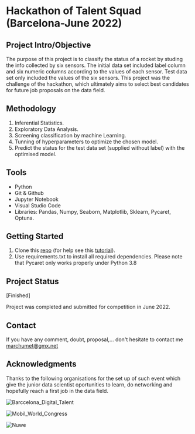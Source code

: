 
# Hackathon of Talent Squad (Barcelona-June 2022)

## Project Intro/Objective

The purpose of this project is to classify the status of a rocket by studing the info collected by six sensors. The initial data set included label column and six numeric columns according to the values of each sensor. Test data set only included the values of the six sensors.
This project was the challenge of the hackathon, which ultimately aims to select best candidates for future job proposals on the data field.

## Methodology

1. Inferential Statistics.
2. Exploratory Data Analysis.
3. Screening classification by machine Learning.
4. Tunning of hyperparameters to optimize the chosen model.
5. Predict the status for the test data set (supplied without label) with the optimised model.

## Tools

* Python
* Git & Github
* Jupyter Notebook
* Visual Studio Code
* Libraries: Pandas, Numpy, Seaborn, Matplotlib, Sklearn, Pycaret, Optuna.

## Getting Started

1. Clone this [repo](https://github.com/MarkusHumetus/Hackathon_Talent_Squad.git) (for help see this [tutorial](https://help.github.com/articles/cloning-a-repository/)).
2. Use requirements.txt to install all required dependencies. Please note that Pycaret only works properly under Python 3.8

## Project Status 

[Finished]

Project was completed and submitted for competition in June 2022.

## Contact

If you have any comment, doubt, proposal,... don't hesitate to contact me marchumet@gmx.net

## Acknowledgments

Thanks to the following organisations for the set up of such event which give the junior data scientist oportunities to learn, do networking and hopefully reach a first job in the data field.

![Barccelona_Digital_Talent](https://challenges-asset-files.s3.us-east-2.amazonaws.com/companies/BDT_card.png)

![Mobil_World_Congress](https://challenges-asset-files.s3.us-east-2.amazonaws.com/companies/MWC_card.png)

![Nuwe](https://elreferente.es/wp-content/uploads/2021/12/LOGO_LETTERS_MONO-3.png)
